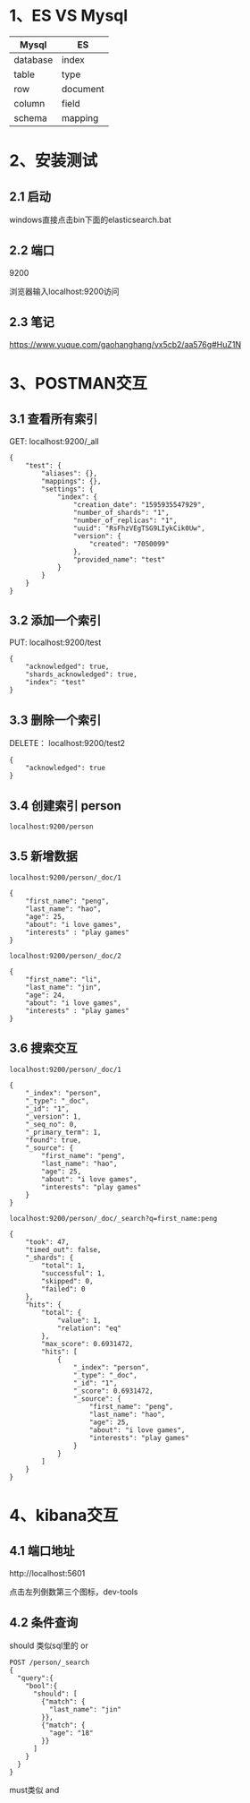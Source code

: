 # 1、ES  VS Mysql

| Mysql    | ES       |
| -------- | -------- |
| database | index    |
| table    | type     |
| row      | document |
| column   | field    |
| schema   | mapping  |

# 2、安装测试

## 2.1 启动

windows直接点击bin下面的elasticsearch.bat

## 2.2 端口

9200

浏览器输入localhost:9200访问

## 2.3 笔记

https://www.yuque.com/gaohanghang/vx5cb2/aa576g#HuZ1N

# 3、POSTMAN交互

## 3.1 查看所有索引

GET:      localhost:9200/_all

```
{
    "test": {
        "aliases": {},
        "mappings": {},
        "settings": {
            "index": {
                "creation_date": "1595935547929",
                "number_of_shards": "1",
                "number_of_replicas": "1",
                "uuid": "RsFhzVEgTSG9LIykCik0Uw",
                "version": {
                    "created": "7050099"
                },
                "provided_name": "test"
            }
        }
    }
}
```

## 3.2 添加一个索引

PUT:     localhost:9200/test

```
{
    "acknowledged": true,
    "shards_acknowledged": true,
    "index": "test"
}
```

## 3.3 删除一个索引

DELETE：     localhost:9200/test2

```
{
    "acknowledged": true
}
```

## 3.4 创建索引 person

```
localhost:9200/person
```

## 3.5 新增数据

```
localhost:9200/person/_doc/1

{
    "first_name": "peng",
    "last_name": "hao",
    "age": 25,
    "about": "i love games",
    "interests" : "play games"
}

localhost:9200/person/_doc/2

{
    "first_name": "li",
    "last_name": "jin",
    "age": 24,
    "about": "i love games",
    "interests" : "play games"
}
```

## 3.6 搜索交互

```
localhost:9200/person/_doc/1

{
    "_index": "person",
    "_type": "_doc",
    "_id": "1",
    "_version": 1,
    "_seq_no": 0,
    "_primary_term": 1,
    "found": true,
    "_source": {
        "first_name": "peng",
        "last_name": "hao",
        "age": 25,
        "about": "i love games",
        "interests": "play games"
    }
}

localhost:9200/person/_doc/_search?q=first_name:peng

{
    "took": 47,
    "timed_out": false,
    "_shards": {
        "total": 1,
        "successful": 1,
        "skipped": 0,
        "failed": 0
    },
    "hits": {
        "total": {
            "value": 1,
            "relation": "eq"
        },
        "max_score": 0.6931472,
        "hits": [
            {
                "_index": "person",
                "_type": "_doc",
                "_id": "1",
                "_score": 0.6931472,
                "_source": {
                    "first_name": "peng",
                    "last_name": "hao",
                    "age": 25,
                    "about": "i love games",
                    "interests": "play games"
                }
            }
        ]
    }
}
```

# 4、kibana交互

## 4.1 端口地址

http://localhost:5601

点击左列倒数第三个图标，dev-tools



## 4.2 条件查询

should 类似sql里的 or

```
POST /person/_search
{
  "query":{
    "bool":{
      "should": [
        {"match": {
          "last_name": "jin"
        }},
        {"match": {
          "age": "18"
        }}
      ]
    }
  }
}
```

must类似 and

```

```

